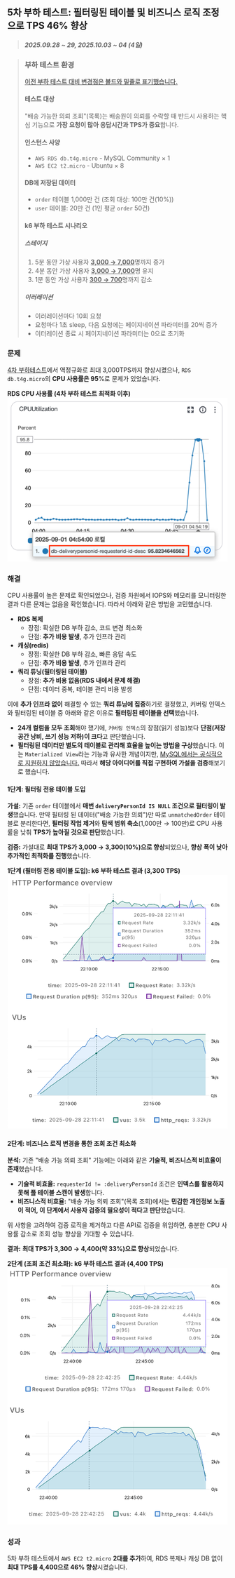<!-- 
지연 사유: 면접 3건(4일)
 -->

## 5차 부하 테스트: 필터링된 테이블 및 비즈니스 로직 조정으로 TPS 46% 향상

> ##### 2025.09.28 ~ 29, 2025.10.03 ~ 04 (4일)

> ### 부하 테스트 환경
>
> <ins>**이전 부하 테스트 대비 변경점은 볼드와 밑줄로 표기했습니다.**</ins>
>
> #### 테스트 대상
>
> "배송 가능한 의뢰 조회"(목록)는 배송원이 의뢰를 수락할 때 반드시 사용하는 핵심 기능으로 **가장 요청이 많아 응답시간과 TPS가 중요**합니다.
>
> #### 인스턴스 사양
>
> - `AWS RDS db.t4g.micro` - MySQL Community × 1
> - `AWS EC2 t2.micro` - Ubuntu × 8
>
> #### DB에 저장된 데이터
>
> - `order` 테이블 1,000만 건 (조회 대상: 100만 건(10%))
> - `user` 테이블: 20만 건 (1인 평균 `order` 50건)
>
> #### k6 부하 테스트 시나리오
>
> ##### 스테이지
>
> 1. 5분 동안 가상 사용자 <ins>**3,000 → 7,000**</ins>명까지 증가
> 2. 4분 동안 가상 사용자 <ins>**3,000 → 7,000**</ins>명 유지
> 3. 1분 동안 가상 사용자 <ins>**300 → 700**</ins>명까지 감소
>
> ##### 이러레이션
>
> - 이러레이션마다 10회 요청
> - 요청마다 1초 sleep, 다음 요청에는 페이지네이션 파라미터를 20씩 증가
> - 이터레이션 종료 시 페이지네이션 파라미터는 0으로 초기화

### 문제

[4차 부하테스트](<../2025.08/4차 부하 테스트: 역정규화로 RDS 병목을 해결, 최대 TPS 2배 향상.md>)에서 역정규화로 최대 3,000TPS까지 향상시켰으나, `RDS db.t4g.micro`의 **CPU 사용률은 95**%로 문제가 있었습니다.

**RDS CPU 사용률 (4차 부하 테스트 최적화 이후)**
![RDS CPU 사용률 (4차 부하 테스트 최적화 이후)](<../2025.08/4 쿼리튜닝/deliverypersonid-requesterid-id-desc/RDS CPU 사용률.png>)

### 해결

CPU 사용률이 높은 문제로 확인되었으나, 검증 차원에서 IOPS와 메모리를 모니터링한 결과 다른 문제는 없음을 확인했습니다. 따라서 아래와 같은 방법을 고민했습니다.

- **RDS 복제**
  - 장점: 확실한 DB 부하 감소, 코드 변경 최소화
  - 단점: **추가 비용 발생**, 추가 인프라 관리
- **캐싱(redis)**
  - 장점: 확실한 DB 부하 감소, 빠른 응답 속도
  - 단점: **추가 비용 발생**, 추가 인프라 관리
- **쿼리 튜닝(필터링된 테이블)**
  - 장점: **추가 비용 없음(RDS 내에서 문제 해결)**
  - 단점: 데이터 중복, 테이블 관리 비용 발생

이에 **추가 인프라 없이** 해결할 수 있는 **쿼리 튜닝에 집중**하기로 결정했고, 커버링 인덱스와 필터링된 테이블 중 아래와 같은 이유로 **필터링된 테이블을 선택**했습니다.

- **24개 컬럼을 모두 조회**해야 했기에, `커버링 인덱스`의 장점(읽기 성능)보다 **단점(저장 공간 낭비, 쓰기 성능 저하)이 크다**고 판단했습니다.
- **필터링된 데이터만 별도의 테이블로 관리해 효율을 높이는 방법을 구상**했습니다. 이는 `Materialized View`라는 기능과 유사한 개념이지만, [MySQL에서는 공식적으로 지원하지 않았습니다.](https://dev.mysql.com/doc/refman/8.4/en/faqs-views.html#faq-mysql-have-materialized-views) 따라서 **해당 아이디어를 직접 구현하여 가설을 검증**해보기로 했습니다.

#### 1단계: 필터링 전용 테이블 도입

**가설:** 기존 `order` 테이블에서 **매번 `deliveryPersonId IS NULL` 조건으로 필터링이 발생**했습니다. 만약 필터링 된 데이터("배송 가능한 의뢰")만 따로 `unmatchedOrder` 테이블로 분리한다면, **필터링 작업 제거**와 **탐색 범위 축소**(1,000만 → 100만)로 CPU 사용률을 낮춰 **TPS가 높아질 것으로 판단**했습니다.

**검증:** 가설대로 **최대 TPS가 3,000 → 3,300(10%)으로 향상**되었으나, **향상 폭이 낮아 추가적인 최적화를 진행**했습니다.

**1단계 (필터링 전용 테이블 도입): k6 부하 테스트 결과 (3,300 TPS)**
![1단계 (필터링 전용 테이블 도입): k6 부하 테스트 결과 (3,300 TPS)](<./5차 부하테스트: 필터링 테이블 + 쿼리 튜닝/1단계: 필터링 테이블 도입/K6 부하테스트 결과(3300TPS).png>)

#### 2단계: 비즈니스 로직 변경을 통한 조회 조건 최소화

**분석:** 기존 "배송 가능 의뢰 조회" 기능에는 아래와 같은 **기술적, 비즈니스적 비효율이 존재**했습니다.

- **기술적 비효율:** `requesterId != :deliveryPersonId` 조건은 **인덱스를 활용하지 못해 풀 테이블 스캔이 발생**합니다.
- **비즈니스적 비효율:** "배송 가능 의뢰 조회"(목록 조회)에서는 **민감한 개인정보 노출이 적어, 이 단계에서 사용자 검증의 필요성이 적다고 판단**했습니다.

위 사항을 고려하여 검증 로직을 제거하고 다른 API로 검증을 위임하면, 충분한 CPU 사용률 감소로 조회 성능 향상을 기대할 수 있습니다.

**결과:** **최대 TPS가 3,300 → 4,400(약 33%)으로 향상**되었습니다.

**2단계 (조회 조건 최소화): k6 부하 테스트 결과 (4,400 TPS)**
![2단계 (조회 조건 최소화): k6 부하 테스트 결과 (4,400 TPS)](<./5차 부하테스트: 필터링 테이블 + 쿼리 튜닝/2단계: 조회 조건 최소화/K6 부하테스트 결과(4400TPS).png>)

### 성과

5차 부하 테스트에서 `AWS EC2 t2.micro` **2대를 추가**하여, RDS 복제나 캐싱 DB 없이 **최대 TPS를 4,400으로 46% 향상**시켰습니다.
